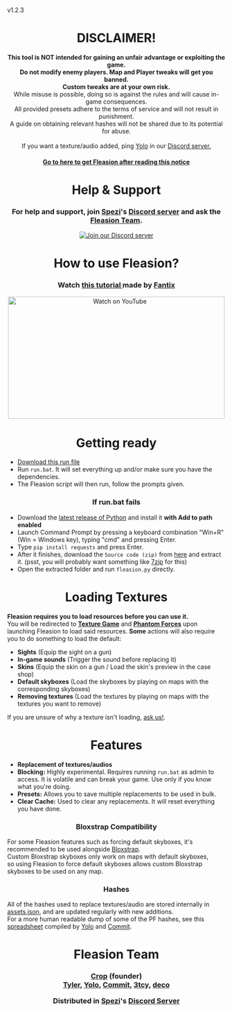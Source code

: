 v1.2.3
<h1 align=center>DISCLAIMER!</h1>

<p align=center>
  <b> This tool is NOT intended for gaining an unfair advantage or exploiting the game. <br> Do not modify enemy players. Map and Player tweaks will get you banned. <br> Custom tweaks are at your own risk. </b> <br> While misuse is possible, doing so is against the rules and will cause in-game consequences.  <br> All provided presets adhere to the terms of service and will not result in punishment. <br> A guide on obtaining relevant hashes will not be shared due to its potential for abuse.<br><br>If you want a texture/audio added, ping <a href=https://discordapp.com/users/749886948579213352>Yolo</a> in our <a href=https://discord.gg/spezi> Discord server.</a>
</p>

<h4 align=center>
  <a href=#getting-ready>
    Go to here to get Fleasion after reading this notice
  </a>
</h4>

<h1 align="center">Help & Support</h1>

<h3 align="center">
  For help and support, join <a href=https://www.twitch.tv/sp_ezi>Spezi</a>'s <a href="https://discord.gg/spezi">Discord server</a> and ask the <a href=#fleasion-team>Fleasion Team</a>.
</h3>
<p></p>

<p align="center">
  <a href="https://discord.gg/spezi">
    <img src="https://invidget.switchblade.xyz/spezi" alt="Join our Discord server">
  </a>
</p>

<h1 align="center">How to use Fleasion?</h1>

<h3 align="center">
  Watch <a href="https://www.youtube.com/watch?v=P1Iva68epaU"> this tutorial </a> made by <a href=https://www.youtube.com/@FantixYT>Fantix</a>
</h3>
<p></p>

<p align="center">
  <a href="https://www.youtube.com/watch?v=P1Iva68epaU" target="_blank">
    <img src="https://i.ytimg.com/vi/P1Iva68epaU/maxresdefault.jpg" alt="Watch on YouTube" width="500" height="281">
  </a>
</p>



<h1 align=center>Getting ready</h1>

- [Download this run file]()
- Run `run.bat`. It will set everything up and/or make sure you have the dependencies.
- The Fleasion script will then run, follow the prompts given.

<h3 align=center>If run.bat fails</h3>
  
  - Download the [latest release of Python](https://www.python.org/ftp/python/3.12.5/python-3.12.5-amd64.exe) and install it **with Add to path enabled**
  - Launch Command Prompt by pressing a keyboard combination "Win+R" (Win = Windows key), typing "cmd" and pressing Enter.
  - Type `pip install requests` and press Enter.
  - After it finishes, download the `Source code (zip)` from [here](https://github.com/CroppingFlea479/Fleasion/releases/tag/v1.7.1) and extract it. (psst, you will probably want something like [7zip](https://www.7-zip.org/download.html) for this)
  - Open the extracted folder and run `fleasion.py` directly.


<h1 align="center">Loading Textures</h1>

**Fleasion requires you to load resources before you can use it.** <br> You will be redirected to <a href=https://www.roblox.com/games/18504289170/Texture-Game>**Texture Game**</a>
and <a href=https://www.roblox.com/games/292439477/Phantom-Forces>**Phantom Forces**</a> upon launching Fleasion to load said resources. **Some** actions will also require you to do something to load the default: <br>
- **Sights** (Equip the sight on a gun)
- **In-game sounds** (Trigger the sound before replacing it)
- **Skins** (Equip the skin on a gun / Load the skin's preview in the case shop)
- **Default skyboxes** (Load the skyboxes by playing on maps with the corresponding skyboxes)
- **Removing textures** (Load the textures by playing on maps with the textures you want to remove)

If you are unsure of why a texture isn't loading, [ask us!](#help--support).

<h1 align=center>Features</h1>

- **Replacement of textures/audios**
- **Blocking:** Highly experimental. Requires running `run.bat` as admin to access. It is volatile and can break your game.
Use only if you know what you're doing.
- **Presets:** Allows you to save multiple replacements to be used in bulk.
- **Clear Cache:** Used to clear any replacements. It will reset everything you have done.

<h3 align="center">Bloxstrap Compatibility</h3>
<p>
  <a>
    For some Fleasion features such as forcing default skyboxes, it's recommended to be used alongside <a href=https://bloxstrap.pizzaboxer.xyz>Bloxstrap</a>. <br>
    Custom Bloxstrap skyboxes only work on maps with default skyboxes, <br> so using Fleasion to force default skyboxes allows custom Bloxstrap 
skyboxes to be used on any map.
  </a>
</p>


<h3 align=center>Hashes</h3>
<p>
  <a>
    All of the hashes used to replace textures/audio are stored internally in <a href=https://github.com/CroppingFlea479/Fleasion/blob/main/assets.json>assets.json</a>, and are updated regularly with new additions. <br>
    For a more human readable dump of some of the PF hashes, see this <a href=https://docs.google.com/spreadsheets/d/1S7GexRGkgiDXit8qabV7rYFOctO6FraZrrTm1-Rru_4/edit?usp=sharing>spreadsheet</a> compiled by <a href=https://discordapp.com/users/749886948579213352>Yolo</a> and <a href=https://discordapp.com/users/391844483970498562>Commit</a>.
  </a>
</p>



<h1 align=center>Fleasion Team</h1>

<h3 align=center>
  <a>
    <a href=https://discordapp.com/users/776150381280886815>Crop</a> (founder)<br> 
    <a href=https://discordapp.com/users/333184650606411776>Tyler</a>,
    <a href=https://discordapp.com/users/749886948579213352>Yolo</a>,
    <a href=https://discordapp.com/users/391844483970498562>Commit</a>,
    <a href=https://discordapp.com/users/1198598120775364659>3tcy</a>,
    <a href=https://discordapp.com/users/629024378402766900>deco</a>
  </a>
</h>
<p></p>
Distributed in <a href=https://www.twitch.tv/sp_ezi>Spezi</a>'s <a href=https://discord.gg/spezi>Discord Server</a>
